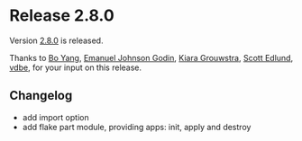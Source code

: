 # Release 2.8.0

Version [2.8.0](https://github.com/terranix/terranix/releases/tag/2.8.0)
is released.

Thanks to
[Bo Yang](https://github.com/Atry),
[Emanuel Johnson Godin](https://github.com/emanueljg),
[Kiara Grouwstra](https://github.com/KiaraGrouwstra),
[Scott Edlund](https://github.com/sedlund),
[vdbe](https://github.com/vdbe),
for your input on this release.

## Changelog

- add import option
- add flake part module, providing apps: init, apply and destroy
